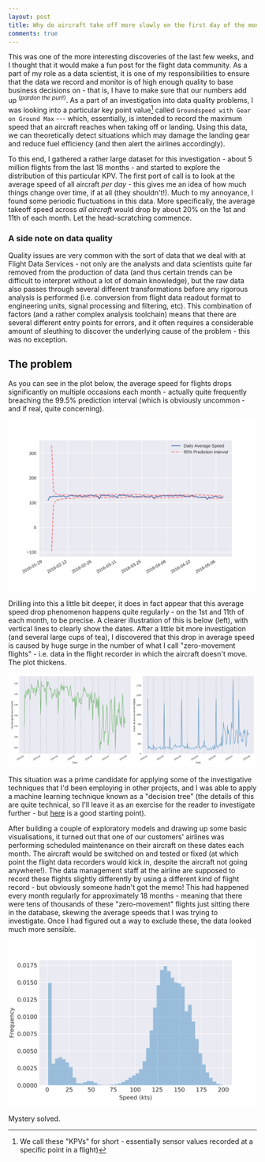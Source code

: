 ```yaml
---
layout: post
title: Why do aircraft take off more slowly on the first day of the month?
comments: true
---
```


This was one of the more interesting discoveries of the last few weeks, and I
thought that it would make a fun post for the flight data community. As a part
of my role as a data scientist, it is one of my responsibilities to ensure that
the data we record and monitor is of high enough quality to base business
decisions on - that is, I have to make sure that our numbers add up
<sup>(*pardon the pun*!)</sup>. As a part of an investigation into data quality
problems, I was looking into a particular key point value[^1] called
`Groundspeed with Gear on Ground Max` --- which, essentially, is intended to
record the maximum speed that an aircraft reaches when taking off or landing.
Using this data, we can theoretically detect situations which may damage the
landing gear and reduce fuel efficiency (and then alert the airlines
accordingly).

<!-- more -->

To this end, I gathered a rather large dataset for this investigation - about 5
million flights from the last 18 months - and started to explore the
distribution of this particular KPV. The first port of call is to look at the
average speed of all aircraft *per day* - this gives me an idea of how much
things change over time, if at all (they shouldn't!). Much to my annoyance, I
found some periodic fluctuations in this data. More specifically, the average
takeoff speed across *all aircraft* would drop by about 20% on the 1st and
11th of each month. Let the head-scratching commence.

### A side note on data quality

Quality issues are very common with the sort of data that we deal with at
Flight Data Services - not only are the analysts and data scientists quite far
removed from the production of data (and thus certain trends can be difficult
to interpret without a lot of domain knowledge), but the raw data also passes
through several different transformations before any rigorous analysis is
performed (i.e. conversion from flight data readout format to engineering
units, signal processing and filtering, etc). This combination of factors (and
a rather complex analysis toolchain) means that there are several different
entry points for errors, and it often requires a considerable amount of
sleuthing to discover the underlying cause of the problem - this was no
exception.


## The problem

As you can see in the plot below, the average speed for flights drops
significantly on multiple occasions each month - actually quite frequently
breaching the 99.5% prediction interval (which is obviously uncommon - and if
real, quite concerning).

![Averaged groundspeed with gear on ground](/images/groundspeed_interval.svg)

Drilling into this a little bit deeper, it does in fact appear that this
average speed drop phenomenon happens quite regularly - on the 1st and 11th of
each month, to be precise. A clearer illustration of this is below (left), with
vertical lines to clearly show the dates. After a little bit more investigation
(and several large cups of tea), I discovered that this drop in average speed
is caused by huge surge in the number of what I call "zero-movement flights" -
i.e. data in the flight recorder in which the aircraft doesn't move. The plot
thickens.

![Daily averages of groundspeed max KPVs](/images/groundspeed_max.svg)

This situation was a prime candidate for applying some of the investigative
techniques that I'd been employing in other projects, and I was able to apply a
machine learning technique known as a "decision tree" (the details of this are
quite technical, so I'll leave it as an exercise for the reader to investigate
further - but [here][decision-trees-breiman] is a good starting point).

[decision-trees-breiman]: https://www.stat.berkeley.edu/~breiman/randomforest2001.pdf

After building a couple of exploratory models and drawing up some basic
visualisations, it turned out that one of our customers' airlines was
performing scheduled maintenance on their aircraft on these dates each month.
The aircraft would be switched on and tested or fixed (at which point the
flight data recorders would kick in, despite the aircraft not going anywhere!).
The data management staff at the airline are supposed to record these flights
slightly differently by using a different kind of flight record - but obviously
someone hadn't got the memo! This had happened every month regularly for
approximately 18 months - meaning that there were tens of thousands of these
"zero-movement" flights just sitting there in the database, skewing the average
speeds that I was trying to investigate. Once I had figured out a way to
exclude these, the data looked much more sensible.

![Finally, a sensible distribution](/images/nice_histogram.svg)

Mystery solved.

[^1]: We call these "KPVs" for short - essentially sensor values recorded at a
      specific point in a flight)
